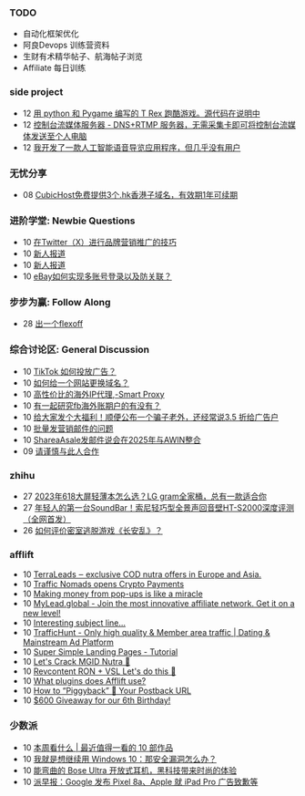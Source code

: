 ### TODO
-  自动化框架优化
-  阿良Devops 训练营资料
-  生财有术精华帖子、航海帖子浏览
-  Affiliate 每日训练

### side project
<!-- sideproject:START -->
-  12 [用 python 和 Pygame 编写的 T Rex 跑酷游戏。源代码在说明中](https://www.youtube.com/watch?v=pZySIXSelCA)
-  12 [控制台流媒体服务器 - DNS+RTMP 服务器，无需采集卡即可将控制台流媒体发送至个人电脑](https://github.com/Aioros/console-streaming-server)
-  12 [我开发了一款人工智能语音导览应用程序，但几乎没有用户](https://www.reddit.com/r/SideProject/comments/18gpp0e/ive_built_an_ai_audio_tour_app_but_have_almost_no/)<!-- sideproject:END -->


### 无忧分享
<!-- ruyo:START -->
-  08 [CubicHost免费提供3个.hk香港子域名，有效期1年可续期](https://51.ruyo.net/18660.html)<!-- ruyo:END -->

### 进阶学堂: Newbie Questions
<!-- advertcn1:START -->
-  10 [在Twitter（X）进行品牌营销推广的技巧](https://www.advertcn.com/thread-114957-1-1.html)
-  10 [新人报道](https://www.advertcn.com/thread-114956-1-1.html)
-  10 [新人报道](https://www.advertcn.com/thread-114955-1-1.html)
-  10 [eBay如何实现多账号登录以及防关联？](https://www.advertcn.com/thread-114952-1-1.html)<!-- advertcn1:END -->

### 步步为赢: Follow Along
<!-- advertcn2:START -->
-  28 [出一个flexoff](https://www.advertcn.com/thread-114847-1-1.html)<!-- advertcn2:END -->

### 综合讨论区: General Discussion
<!-- advertcn3:START -->
-  10 [TikTok 如何投放广告？](https://www.advertcn.com/thread-114963-1-1.html)
-  10 [如何给一个网站更换域名？](https://www.advertcn.com/thread-114961-1-1.html)
-  10 [高性价比的海外IP代理,-Smart Proxy](https://www.advertcn.com/thread-114959-1-1.html)
-  10 [有一起研究fb海外账期户的有没有？](https://www.advertcn.com/thread-114954-1-1.html)
-  10 [给大家发个大福利！顺便公布一个骗子老外，还经常说3.5 折给广告户](https://www.advertcn.com/thread-114953-1-1.html)
-  10 [批量发营销邮件的问题](https://www.advertcn.com/thread-114950-1-1.html)
-  10 [ShareaAsale发邮件说会在2025年与AWIN整合](https://www.advertcn.com/thread-114949-1-1.html)
-  09 [请谨慎与此人合作](https://www.advertcn.com/thread-114948-1-1.html)<!-- advertcn3:END -->


### zhihu
<!-- zhihu:START -->
-  27 [2023年618大屏轻薄本怎么选？LG gram全家桶，总有一款适合你](http://zhuanlan.zhihu.com/p/632641888?utm_campaign=rss&utm_medium=rss&utm_source=rss&utm_content=title)
-  27 [年轻人的第一台SoundBar！索尼轻巧型全景声回音壁HT-S2000深度评测（全网首发）](http://zhuanlan.zhihu.com/p/630990296?utm_campaign=rss&utm_medium=rss&utm_source=rss&utm_content=title)
-  26 [如何评价密室逃脱游戏《长安乱》？](http://www.zhihu.com/question/563950552/answer/3045961312?utm_campaign=rss&utm_medium=rss&utm_source=rss&utm_content=title)<!-- zhihu:END -->

### afflift
<!-- afflift:START -->
-  10 [TerraLeads ‒ exclusive COD nutra offers in Europe and Asia.](https://afflift.com/f/threads/terraleads-%E2%80%92-exclusive-cod-nutra-offers-in-europe-and-asia.3287/)
-  10 [Traffic Nomads opens Crypto Payments](https://afflift.com/f/threads/traffic-nomads-opens-crypto-payments.13102/)
-  10 [Making money from pop-ups is like a miracle](https://afflift.com/f/threads/making-money-from-pop-ups-is-like-a-miracle.13077/)
-  10 [MyLead.global - Join the most innovative affiliate network. Get it on a new level!](https://afflift.com/f/threads/mylead-global-join-the-most-innovative-affiliate-network-get-it-on-a-new-level.2151/)
-  10 [Interesting subject line...](https://afflift.com/f/threads/interesting-subject-line.13097/)
-  10 [TrafficHunt - Only high quality &amp; Member area traffic | Dating &amp; Mainstream Ad Platform](https://afflift.com/f/threads/traffichunt-only-high-quality-member-area-traffic-dating-mainstream-ad-platform.10862/)
-  10 [Super Simple Landing Pages - Tutorial](https://afflift.com/f/threads/super-simple-landing-pages-tutorial.10696/)
-  10 [Let&#39;s Crack MGID Nutra 🚀](https://afflift.com/f/threads/lets-crack-mgid-nutra-%F0%9F%9A%80.12967/)
-  10 [Revcontent RON + VSL Let&#39;s do this 🚀](https://afflift.com/f/threads/revcontent-ron-vsl-lets-do-this-%F0%9F%9A%80.9662/)
-  10 [What plugins does Afflift use?](https://afflift.com/f/threads/what-plugins-does-afflift-use.13101/)
-  10 [How to “Piggyback” 🐷 Your Postback URL](https://afflift.com/f/threads/how-to-%E2%80%9Cpiggyback%E2%80%9D-%F0%9F%90%B7-your-postback-url.9986/)
-  10 [$600 Giveaway for our 6th Birthday!](https://afflift.com/f/threads/600-giveaway-for-our-6th-birthday.13055/)<!-- afflift:END -->

### 少数派
<!-- sspai:START -->
-  10 [本周看什么 | 最近值得一看的 10 部作品](https://sspai.com/post/88696)
-  10 [我就是想继续用 Windows 10：那安全漏洞怎么办？](https://sspai.com/post/88541)
-  10 [能弯曲的 Bose Ultra 开放式耳机，黑科技带来时尚的体验](https://sspai.com/post/88673)
-  10 [派早报：Google 发布 Pixel 8a、Apple 就 iPad Pro 广告致歉等](https://sspai.com/post/88677)<!-- sspai:END -->
